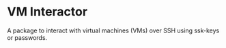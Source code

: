 # VM Interactor

A package to interact with virtual machines (VMs) over SSH using ssk-keys or passwords.